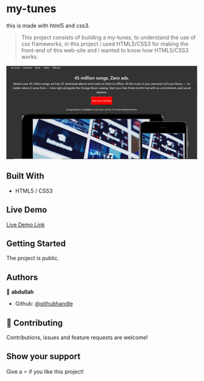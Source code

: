 # my-tunes
this is made with html5 and css3.
> This project consists of building a my-tunes, to understand the use of css frameworks, in this project i used HTML5/CSS3 for making the front-end of this web-site and i wanted to know how HTML5/CSS3 works.

![Alt text](https://github.com/abdullah-FullStackDev/my-tunes/blob/main/ss%20(6).png)

## Built With

- HTML5 / CSS3

## Live Demo

[Live Demo Link](https://abdullah-fullstackdev.github.io/my-tunes/)

## Getting Started

The project is public.

## Authors

👤 **abdullah**

- Github: [@githubhandle](https://github.com/abdullah-FullStackDev)


## 🤝 Contributing

Contributions, issues and feature requests are welcome!

## Show your support

Give a ⭐️ if you like this project!

